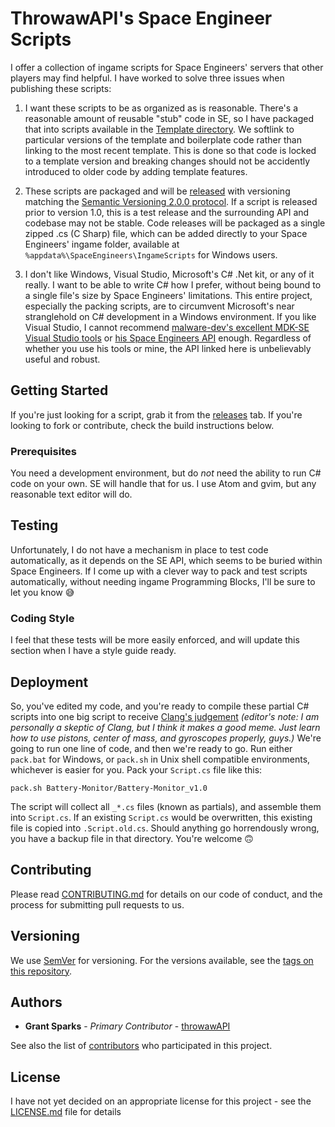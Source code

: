# ThrowawAPI's Space Engineer Scripts

I offer a collection of ingame scripts for Space Engineers' servers that other players may find helpful. I have worked to solve three issues when publishing these scripts:

1) I want these scripts to be as organized as is reasonable. There's a reasonable amount of reusable "stub" code in SE, so I have packaged that into scripts available in the [Template directory](Template/). We softlink to particular versions of the template and boilerplate code rather than linking to the most recent template. This is done so that code is locked to a template version and breaking changes should not be accidently introduced to older code by adding template features.

2) These scripts are packaged and will be [released](https://github.com/throwawAPI/space-engineers-scripts/releases) with versioning matching the [Semantic Versioning 2.0.0 protocol](https://semver.org/). If a script is released prior to version 1.0, this is a test release and the surrounding API and codebase may not be stable. Code releases will be packaged as a single zipped .cs (C Sharp) file, which can be added directly to your Space Engineers' ingame folder, available at `%appdata%\SpaceEngineers\IngameScripts` for Windows users.

3) I don't like Windows, Visual Studio, Microsoft's C# .Net kit, or any of it really. I want to be able to write C# how I prefer, without being bound to a single file's size by Space Engineers' limitations. This entire project, especially the packing scripts, are to circumvent Microsoft's near stranglehold on C# development in a Windows environment. If you like Visual Studio, I cannot recommend [malware-dev's excellent MDK-SE Visual Studio tools](https://github.com/malware-dev/MDK-SE) or [his Space Engineers API](https://github.com/malware-dev/MDK-SE/wiki/Api-Index) enough. Regardless of whether you use his tools or mine, the API linked here is unbelievably useful and robust.

## Getting Started

If you're just looking for a script, grab it from the [releases](https://github.com/malware-dev/MDK-SE/wiki/Api-Index) tab. If you're looking to fork or contribute, check the build instructions below.

### Prerequisites

You need a development environment, but do *not* need the ability to run C# code on your own. SE will handle that for us. I use Atom and gvim, but any reasonable text editor will do.

## Testing

Unfortunately, I do not have a mechanism in place to test code automatically, as it depends on the SE API, which seems to be buried within Space Engineers. If I come up with a clever way to pack and test scripts automatically, without needing ingame Programming Blocks, I'll be sure to let you know 😅

### Coding Style

I feel that these tests will be more easily enforced, and will update this section when I have a style guide ready.

## Deployment

So, you've edited my code, and you're ready to compile these partial C# scripts into one big script to receive [Clang's judgement](https://www.reddit.com/r/spaceengineers/comments/4e3voo/what_is_clang/d1x3fk5/) *(editor's note: I am personally a skeptic of Clang, but I think it makes a good meme. Just learn how to use pistons, center of mass, and gyroscopes properly, guys.)* We're going to run one line of code, and then we're ready to go. Run either `pack.bat` for Windows, or `pack.sh` in Unix shell compatible environments, whichever is easier for you. Pack your `Script.cs` file like this:

```
pack.sh Battery-Monitor/Battery-Monitor_v1.0
```

The script will collect all `_*.cs` files (known as partials), and assemble them into `Script.cs`. If an existing `Script.cs` would be overwritten, this existing file is copied into `.Script.old.cs`. Should anything go horrendously wrong, you have a backup file in that directory. You're welcome 🙃

## Contributing

Please read [CONTRIBUTING.md](docs/CONTRIBUTING.md) for details on our code of conduct, and the process for submitting pull requests to us.

## Versioning

We use [SemVer](http://semver.org/) for versioning. For the versions available, see the [tags on this repository](https://github.com/throwawAPI/space-engineers-scripts/tags).

## Authors

* **Grant Sparks** - *Primary Contributor* - [throwawAPI](https://github.com/throwawAPI)

See also the list of [contributors](https://github.com/throwawAPI/space-engineers-scripts/contributors) who participated in this project.

## License

I have not yet decided on an appropriate license for this project - see the [LICENSE.md](LICENSE.md) file for details
